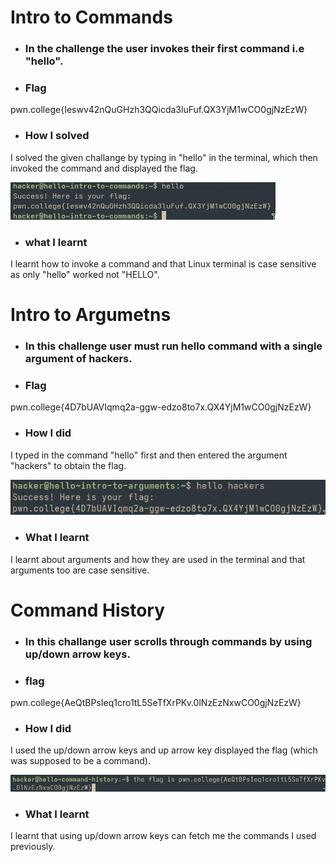 # Intro to Commands
* ### In the challenge the user invokes their first command i.e "hello".

* ###  Flag
pwn.college{Ieswv42nQuGHzh3QQicda3luFuf.QX3YjM1wCO0gjNzEzW}

* ### How I solved
I solved the given challange by typing in "hello" in the terminal, which then invoked the command and displayed the flag.

![screenshot](hello.png)

* ### what I learnt
I learnt how to invoke a command and that Linux terminal is case sensitive as only "hello" worked not "HELLO".

# Intro to Argumetns
* ### In this challenge user must run hello command with a single argument of hackers.

* ### Flag
pwn.college{4D7bUAVIqmq2a-ggw-edzo8to7x.QX4YjM1wCO0gjNzEzW}

* ### How I did
I typed in the command "hello" first and then entered the argument "hackers" to obtain the flag.

![screenshot](argument.png)

* ### What I learnt
I learnt about arguments and how they are used in the terminal and that arguments too are case sensitive.

# Command History
* ### In this challange user scrolls through commands by using up/down arrow keys.

* ### flag
pwn.college{AeQtBPsIeq1cro1tL5SeTfXrPKv.0lNzEzNxwCO0gjNzEzW}

* ### How I did
I used the up/down arrow keys and up arrow key displayed the flag (which was supposed to be a command).

![screenshot](history.png)

* ### What I learnt
I learnt that using up/down arrow keys can fetch me the commands I used previously.
